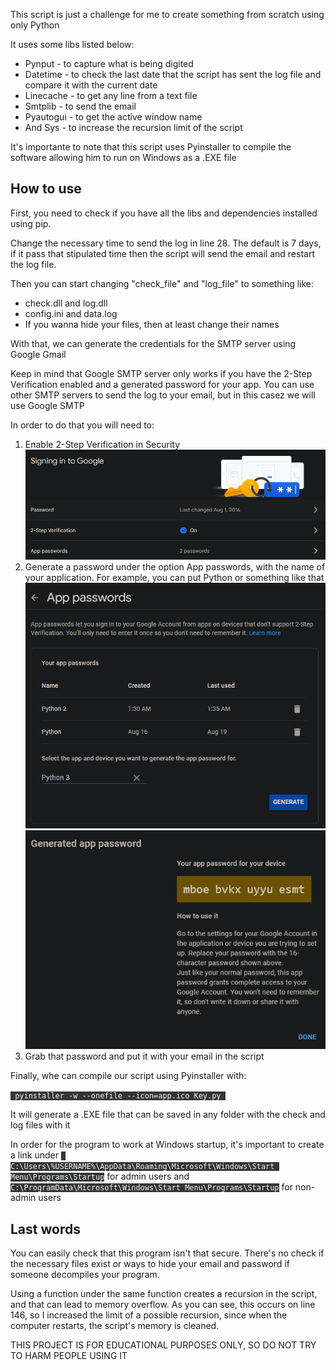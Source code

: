 <p>This script is just a challenge for me to create something from scratch using only Python</p>
<p>It uses some libs listed below:</p>
<ul>
    <li>Pynput - to capture what is being digited</li>
    <li>Datetime - to check the last date that the script has sent the log file and compare it with the current date</li>
    <li>Linecache - to get any line from a text file</li>
    <li>Smtplib - to send the email</li>
    <li>Pyautogui - to get the active window name</li>
    <li>And Sys - to increase the recursion limit of the script</li>
</ul>
<p>It's importante to note that this script uses Pyinstaller to compile the software allowing him to run on Windows as a .EXE file</p>
<h2>How to use</h2>
<p>First, you need to check if you have all the libs and dependencies installed using pip.</p>
<p>Change the necessary time to send the log in line 28. The default is 7 days, if it pass that stipulated time then the script will send the email and restart the log file.</p>
<p>Then you can start changing "check_file" and "log_file" to something like:</p>
<ul>
    <li>check.dll and log.dll</li>
    <li>config.ini and data.log</li>
    <li>If you wanna hide your files, then at least change their names</li>
</ul>
<p>With that, we can generate the credentials for the SMTP server using Google Gmail</p>
<p>Keep in mind that Google SMTP server only works if you have the 2-Step Verification enabled and a generated password for your app. You can use other SMTP servers to send the log to your email, but in this casez we will use Google SMTP</p>
<p>In order to do that you will need to:</p>
<ol>
    <li>Enable 2-Step Verification in Security</li>
    <img src="readme_images/Tutorial1.png" alt="">
    <li>Generate a password under the option App passwords, with the name of your application. For example, you can put Python or something like that</li>
    <img src="readme_images/Tutorial2.png" alt="">
    <img src="readme_images/Tutorial3.png" alt="">
    <li>Grab that password and put it with your email in the script</li>
</ol>
<p>Finally, whe can compile our script using Pyinstaller with:</p>
<code style="background-color: rgb(53, 53, 53); color: aliceblue;"> pyinstaller -w --onefile --icon=app.ico Key.py </code>
<p>It will generate a .EXE file that can be saved in any folder with the check and log files with it</p>
<p>In order for the program to work at Windows startup, it's important to create a link under <code style="background-color: rgb(53, 53, 53); color: aliceblue;"> C:\Users\%USERNAME%\AppData\Roaming\Microsoft\Windows\Start Menu\Programs\Startup</code> for admin users and <code style="background-color: rgb(53, 53, 53); color: aliceblue;">C:\ProgramData\Microsoft\Windows\Start Menu\Programs\Startup</code> for non-admin users</p>
<h2>Last words</h2>
<p>You can easily check that this program isn't that secure. There's no check if the necessary files exist or ways to hide your email and password if someone decompiles your program.</p>
<p>Using a function under the same function creates a recursion in the script, and that can lead to memory overflow. As you can see, this occurs on line 146, so I increased the limit of a possible recursion, since when the computer restarts, the script's memory is cleaned.</p>
<p>THIS PROJECT IS FOR EDUCATIONAL PURPOSES ONLY, SO DO NOT TRY TO HARM PEOPLE USING IT</p>

